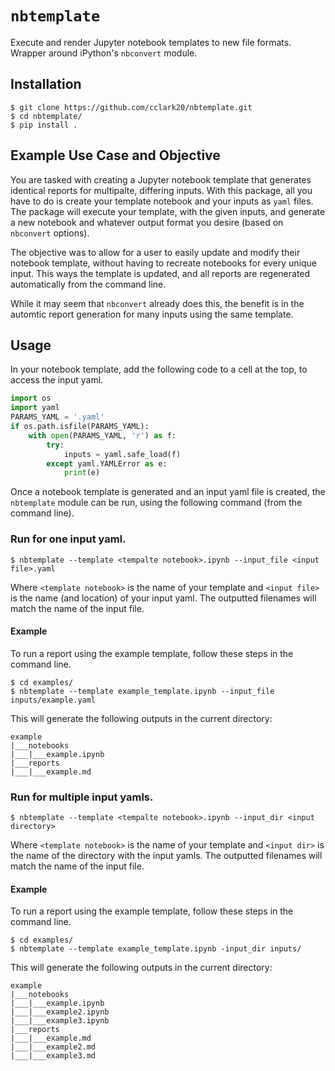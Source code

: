 # `nbtemplate`
Execute and render Jupyter notebook templates to new file formats. Wrapper around iPython's `nbconvert` module.

## Installation
```
$ git clone https://github.com/cclark20/nbtemplate.git
$ cd nbtemplate/
$ pip install .
```

## Example Use Case and Objective
You are tasked with creating a Jupyter notebook template that generates identical reports for multipalte, differing inputs. With this package, all you have to do is create your template notebook and your inputs as `yaml` files. The package will execute your template, with the given inputs, and generate a new notebook and whatever output format you desire (based on `nbconvert` options).

The objective was to allow for a user to easily update and modify their notebook template, without having to recreate notebooks for every unique input. This ways the template is updated, and all reports are regenerated automatically from the command line.

While it may seem that `nbconvert` already does this, the benefit is in the automtic report generation for many inputs using the same template. 

## Usage
In your notebook template, add the following code to a cell at the top, to access the input yaml.
```python
import os
import yaml
PARAMS_YAML = '.yaml'
if os.path.isfile(PARAMS_YAML):
    with open(PARAMS_YAML, 'r') as f:
        try:
            inputs = yaml.safe_load(f)
        except yaml.YAMLError as e:
            print(e)
```
Once a notebook template is generated and an input yaml file is created, the `nbtemplate` module can be run, using the following command (from the command line).

### Run for one input yaml.
```
$ nbtemplate --template <tempalte notebook>.ipynb --input_file <input file>.yaml
```

Where `<template notebook>` is the name of your template and `<input file>` is the name (and location) of your input yaml. The outputted filenames will match the name of the input file.

#### Example
To run a report using the example template, follow these steps in the command line. 
```
$ cd examples/
$ nbtemplate --template example_template.ipynb --input_file inputs/example.yaml
```

This will generate the following outputs in the current directory:
```
example
|___notebooks
|___|___example.ipynb
|___reports
|___|___example.md
```

### Run for multiple input yamls.
```
$ nbtemplate --template <tempalte notebook>.ipynb --input_dir <input directory>
```

Where `<template notebook>` is the name of your template and `<input dir>` is the name of the directory with the input yamls. The outputted filenames will match the name of the input file.

#### Example
To run a report using the example template, follow these steps in the command line. 
```
$ cd examples/
$ nbtemplate --template example_template.ipynb -input_dir inputs/
```

This will generate the following outputs in the current directory:
```
example
|___notebooks
|___|___example.ipynb
|___|___example2.ipynb
|___|___example3.ipynb
|___reports
|___|___example.md
|___|___example2.md
|___|___example3.md
```
